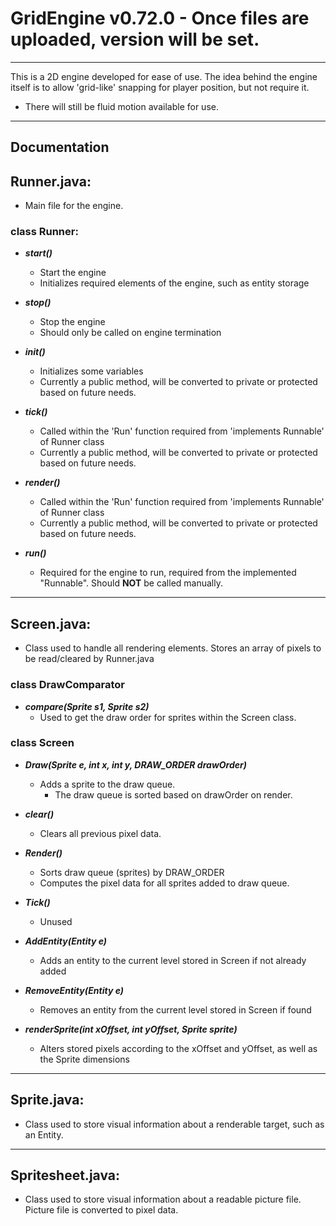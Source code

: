 # GridEngine v0.72.0 - Once files are uploaded, version will be set.

---

This is a 2D engine developed for ease of use. The idea behind the engine itself is to allow 'grid-like' snapping for player position, but not require it.
- There will still be fluid motion available for use.

---

## Documentation

## Runner.java:

- Main file for the engine.

### class Runner:

+ __*start()*__
    - Start the engine
    - Initializes required elements of the engine, such as entity storage
       
+ __*stop()*__
    - Stop the engine
    - Should only be called on engine termination
        
+ __*init()*__
    - Initializes some variables
    - Currently a public method, will be converted to private or protected based on future needs.
        
+ __*tick()*__
    - Called within the 'Run' function required from 'implements Runnable' of Runner class
    - Currently a public method, will be converted to private or protected based on future needs.
        
+ __*render()*__
    - Called within the 'Run' function required from 'implements Runnable' of Runner class
    - Currently a public method, will be converted to private or protected based on future needs.
        
+ __*run()*__
    - Required for the engine to run, required from the implemented "Runnable". Should **NOT** be called manually.

--- 

## Screen.java:

- Class used to handle all rendering elements. Stores an array of pixels to be read/cleared by Runner.java

### class DrawComparator

+ __*compare(Sprite s1, Sprite s2)*__
   - Used to get the draw order for sprites within the Screen class.
        
### class Screen
+ __*Draw(Sprite e, int x, int y, DRAW_ORDER drawOrder)*__
    - Adds a sprite to the draw queue.
        - The draw queue is sorted based on drawOrder on render.
            
+ __*clear()*__
   - Clears all previous pixel data.
        
+ __*Render()*__
    - Sorts draw queue (sprites) by DRAW_ORDER
    - Computes the pixel data for all sprites added to draw queue.
       
+ __*Tick()*__
    - Unused
        
+ __*AddEntity(Entity e)*__
    - Adds an entity to the current level stored in Screen if not already added
        
+ __*RemoveEntity(Entity e)*__
    - Removes an entity from the current level stored in Screen if found

+ __*renderSprite(int xOffset, int yOffset, Sprite sprite)*__
    - Alters stored pixels according to the xOffset and yOffset, as well as the Sprite dimensions

--- 

## Sprite.java:

- Class used to store visual information about a renderable target, such as an Entity.

---

## Spritesheet.java:

- Class used to store visual information about a readable picture file. Picture file is converted to pixel data.
